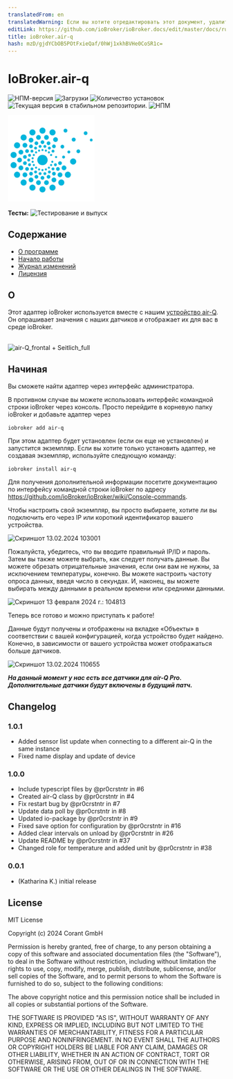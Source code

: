 ```yaml
---
translatedFrom: en
translatedWarning: Если вы хотите отредактировать этот документ, удалите поле «translatedFrom», в противном случае этот документ будет снова автоматически переведен
editLink: https://github.com/ioBroker/ioBroker.docs/edit/master/docs/ru/adapterref/iobroker.air-q/README.md
title: ioBroker.air-q
hash: mzD/gjdYCbOB5POtFxieQaf/0hWj1xkhBVHe0CoSR1c=
---
```

# IoBroker.air-q

![НПМ-версия](https://img.shields.io/npm/v/iobroker.air-q.svg)
![Загрузки](https://img.shields.io/npm/dm/iobroker.air-q.svg)
![Количество установок](https://iobroker.live/badges/air-q-installed.svg)
![Текущая версия в стабильном репозитории.](https://iobroker.live/badges/air-q-stable.svg)
![НПМ](https://nodei.co/npm/iobroker.air-q.png?downloads=true)

<img src="admin/air-q.png" alt="логотип airq" width="200"/>

**Тесты:** ![Тестирование и выпуск](https://github.com/CorantGmbH/ioBroker.air-q/workflows/Test%20and%20Release/badge.svg)

## Содержание
- [О программе](#о)
- [Начало работы](#start)
- [Журнал изменений](#change)
- [Лицензия](#лицензия)

## О<a id="about"/>
Этот адаптер ioBroker используется вместе с нашим [устройство air-Q](https://www.air-q.com). Он опрашивает значения с наших датчиков и отображает их для вас в среде ioBroker.
</br> </br>

![air-Q_frontal + Seitlich_full](https://github.com/CorantGmbH/ioBroker.air-q/assets/107550719/5c38d737-9641-463f-bd07-ac62ce5f1973)

## Начиная<a id="start" />
Вы сможете найти адаптер через интерфейс администратора.

В противном случае вы можете использовать интерфейс командной строки ioBroker через консоль. Просто перейдите в корневую папку ioBroker и добавьте адаптер через

```
iobroker add air-q
```

При этом адаптер будет установлен (если он еще не установлен) и запустится экземпляр.
Если вы хотите только установить адаптер, не создавая экземпляр, используйте следующую команду:

```
iobroker install air-q
```

Для получения дополнительной информации посетите документацию по интерфейсу командной строки ioBroker по адресу https://github.com/ioBroker/ioBroker/wiki/Console-commands.

Чтобы настроить свой экземпляр, вы просто выбираете, хотите ли вы подключить его через IP или короткий идентификатор вашего устройства.

![Скриншот 13.02.2024 103001](https://github.com/CorantGmbH/ioBroker.air-q/assets/107550719/ec878783-af56-490d-af66-43c53c27df20)

Пожалуйста, убедитесь, что вы вводите правильный IP/ID и пароль.
Затем вы также можете выбрать, как следует получать данные. Вы можете обрезать отрицательные значения, если они вам не нужны, за исключением температуры, конечно. Вы можете настроить частоту опроса данных, введя число в секундах. И, наконец, вы можете выбирать между данными в реальном времени или средними данными.

![Скриншот 13 февраля 2024 г.: 104813](https://github.com/CorantGmbH/ioBroker.air-q/assets/107550719/429c57ab-933f-4930-a02b-30da7b5df180)

Теперь все готово и можно приступать к работе!

Данные будут получены и отображены на вкладке «Объекты» в соответствии с вашей конфигурацией, когда устройство будет найдено. Конечно, в зависимости от вашего устройства может отображаться больше датчиков.

![Скриншот 13.02.2024 110655](https://github.com/CorantGmbH/ioBroker.air-q/assets/107550719/5639fdcb-3acf-4223-b1fa-fb69016c9d7b)

***На данный момент у нас есть все датчики для air-Q Pro. Дополнительные датчики будут включены в будущий патч.***

## Changelog

### 1.0.1

* Added sensor list update when connecting to a different air-Q in the same instance
* Fixed name display and update of device

### 1.0.0

* Include typescript files by @pr0crstntr in #6
* Created air-Q class by @pr0crstntr in #4
* Fix restart bug by @pr0crstntr in #7
* Update data poll by @pr0crstntr in #8
* Updated io-package by @pr0crstntr in #9
* Fixed save option for configuration by @pr0crstntr in #16
* Added clear intervals on unload by @pr0crstntr in #26
* Update README by @pr0crstntr in #37
* Changed role for temperature and added unit by @pr0crstntr in #38

### 0.0.1

* (Katharina K.) initial release

## License

MIT License

Copyright (c) 2024 Corant GmbH

Permission is hereby granted, free of charge, to any person obtaining a copy
of this software and associated documentation files (the "Software"), to deal
in the Software without restriction, including without limitation the rights
to use, copy, modify, merge, publish, distribute, sublicense, and/or sell
copies of the Software, and to permit persons to whom the Software is
furnished to do so, subject to the following conditions:

The above copyright notice and this permission notice shall be included in all
copies or substantial portions of the Software.

THE SOFTWARE IS PROVIDED "AS IS", WITHOUT WARRANTY OF ANY KIND, EXPRESS OR
IMPLIED, INCLUDING BUT NOT LIMITED TO THE WARRANTIES OF MERCHANTABILITY,
FITNESS FOR A PARTICULAR PURPOSE AND NONINFRINGEMENT. IN NO EVENT SHALL THE
AUTHORS OR COPYRIGHT HOLDERS BE LIABLE FOR ANY CLAIM, DAMAGES OR OTHER
LIABILITY, WHETHER IN AN ACTION OF CONTRACT, TORT OR OTHERWISE, ARISING FROM,
OUT OF OR IN CONNECTION WITH THE SOFTWARE OR THE USE OR OTHER DEALINGS IN THE
SOFTWARE.
